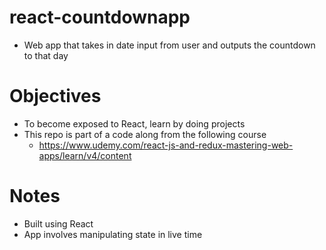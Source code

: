 
# react-countdownapp

- Web app that takes in date input from user and outputs the countdown to that day

# Objectives

 - To become exposed to React, learn by doing projects
 - This repo is part of a code along from the following course 
      - https://www.udemy.com/react-js-and-redux-mastering-web-apps/learn/v4/content
      
# Notes 

- Built using React
- App involves manipulating state in live time
